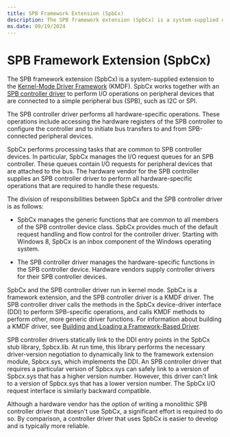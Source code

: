 ```yaml
---
title: SPB Framework Extension (SpbCx)
description: The SPB framework extension (SpbCx) is a system-supplied extension to the Kernel-Mode Driver Framework (KMDF).
ms.date: 09/19/2024
---
```


# SPB Framework Extension (SpbCx)

The SPB framework extension (SpbCx) is a system-supplied extension to the [Kernel-Mode Driver Framework](../wdf/index.md) (KMDF). SpbCx works together with an [SPB controller driver](/previous-versions/hh698221(v=vs.85)) to perform I/O operations on peripheral devices that are connected to a simple peripheral bus (SPB), such as I2C or SPI.

The SPB controller driver performs all hardware-specific operations. These operations include accessing the hardware registers of the SPB controller to configure the controller and to initiate bus transfers to and from SPB-connected peripheral devices.

SpbCx performs processing tasks that are common to SPB controller devices. In particular, SpbCx manages the I/O request queues for an SPB controller. These queues contain I/O requests for peripheral devices that are attached to the bus. The hardware vendor for the SPB controller supplies an SPB controller driver to perform all hardware-specific operations that are required to handle these requests.

The division of responsibilities between SpbCx and the SPB controller driver is as follows:

- SpbCx manages the generic functions that are common to all members of the SPB controller device class. SpbCx provides much of the default request handling and flow control for the controller driver. Starting with Windows 8, SpbCx is an inbox component of the Windows operating system.

- The SPB controller driver manages the hardware-specific functions in the SPB controller device. Hardware vendors supply controller drivers for their SPB controller devices.

SpbCx and the SPB controller driver run in kernel mode. SpbCx is a framework extension, and the SPB controller driver is a KMDF driver. The SPB controller driver calls the methods in the SpbCx device-driver interface (DDI) to perform SPB-specific operations, and calls KMDF methods to perform other, more generic driver functions. For information about building a KMDF driver, see [Building and Loading a Framework-Based Driver](../wdf/building-and-loading-a-kmdf-driver.md).

SPB controller drivers statically link to the DDI entry points in the SpbCx stub library, Spbcx.lib. At run time, this library performs the necessary driver-version negotiation to dynamically link to the framework extension module, Spbcx.sys, which implements the DDI. An SPB controller driver that requires a particular version of Spbcx.sys can safely link to a version of Spbcx.sys that has a higher version number. However, this driver can't link to a version of Spbcx.sys that has a lower version number. The SpbCx I/O request interface is similarly backward compatible.

Although a hardware vendor has the option of writing a monolithic SPB controller driver that doesn't use SpbCx, a significant effort is required to do so. By comparison, a controller driver that uses SpbCx is easier to develop and is typically more reliable.
